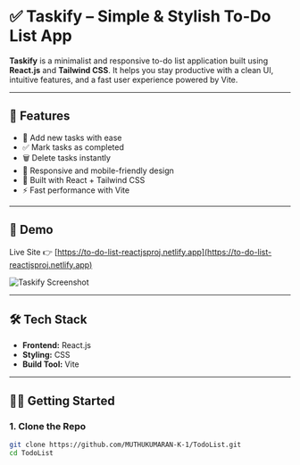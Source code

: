 # ✅ Taskify – Simple & Stylish To-Do List App

**Taskify** is a minimalist and responsive to-do list application built using **React.js** and **Tailwind CSS**. It helps you stay productive with a clean UI, intuitive features, and a fast user experience powered by Vite.

---

## 🚀 Features

- 📝 Add new tasks with ease  
- ✅ Mark tasks as completed  
- 🗑️ Delete tasks instantly  
- 🎯 Responsive and mobile-friendly design  
- 💾 Built with React + Tailwind CSS  
- ⚡ Fast performance with Vite

---

## 📸 Demo

Live Site 👉 [https://to-do-list-reactjsproj.netlify.app](https://to-do-list-reactjsproj.netlify.app)

![Taskify Screenshot](./screenshot.png)

---

## 🛠 Tech Stack

- **Frontend:** React.js
- **Styling:** CSS
- **Build Tool:** Vite

---

## 🧑‍💻 Getting Started

### 1. Clone the Repo

```bash
git clone https://github.com/MUTHUKUMARAN-K-1/TodoList.git
cd TodoList
